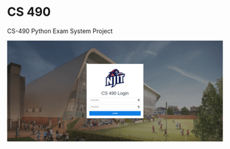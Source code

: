 # CS 490

<!-- TODO: Add Documentation for running PHP server with CORs enabled -->

CS-490 Python Exam System Project

![](splash.png)

